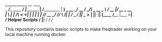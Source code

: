 ___________                       __                     .___            
\_   _____/______   ____  _______/  |_____________     __| _/___________ 
 |    __) \_  __ \_/ __ \/ ____/\   __\_  __ \__  \   / __ |/ __ \_  __ \
 |     \   |  | \/\  ___< <_|  | |  |  |  | \// __ \_/ /_/ \  ___/|  | \/
 \___  /   |__|    \___  >__   | |__|  |__|  (____  /\____ |\___  >__|   
     \/ Helper Scripts \/   |__|                  \/      \/    \/       

This repository contains basisc scripts to make freqtrader working on your local machine running docker.
